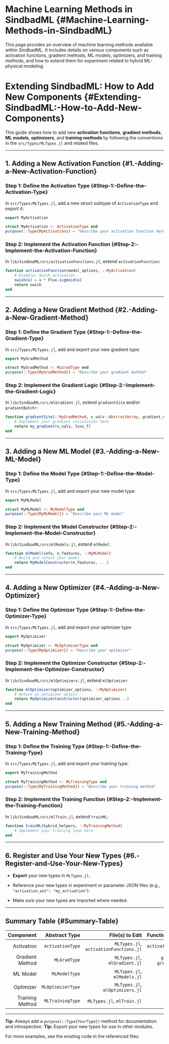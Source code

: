 
# Machine Learning Methods in SindbadML {#Machine-Learning-Methods-in-SindbadML}

This page provides an overview of machine learning methods available within SindbadML. It includes details on various components such as activation functions, gradient methods, ML models, optimizers, and training methods, and how to extend them for experiment related to hybrid ML-physical modeling.

# Extending SindbadML: How to Add New Components {#Extending-SindbadML:-How-to-Add-New-Components}

This guide shows how to add new **activation functions**, **gradient methods**, **ML models**, **optimizers**, and **training methods** by following the conventions in the `src/Types/MLTypes.jl` and related files.


---


## 1. Adding a New Activation Function {#1.-Adding-a-New-Activation-Function}

### Step 1: Define the Activation Type {#Step-1:-Define-the-Activation-Type}

In `src/Types/MLTypes.jl`, add a new struct subtype of `ActivationType` and export it:

```julia
export MyActivation

struct MyActivation <: ActivationType end
purpose(::Type{MyActivation}) = "Describe your activation function here"
```


### Step 2: Implement the Activation Function {#Step-2:-Implement-the-Activation-Function}

In `lib/SindbadML/src/activationFunctions.jl`, extend `activationFunction`:

```julia
function activationFunction(model_options, ::MyActivation)
    # Example: Swish activation
    swish(x) = x * Flux.sigmoid(x)
    return swish
end
```



---


## 2. Adding a New Gradient Method {#2.-Adding-a-New-Gradient-Method}

### Step 1: Define the Gradient Type {#Step-1:-Define-the-Gradient-Type}

In `src/Types/MLTypes.jl`, add and export your new gradient type:

```julia
export MyGradMethod

struct MyGradMethod <: MLGradType end
purpose(::Type{MyGradMethod}) = "Describe your gradient method"
```


### Step 2: Implement the Gradient Logic {#Step-2:-Implement-the-Gradient-Logic}

In `lib/SindbadML/src/mlGradient.jl`, extend `gradientSite` and/or `gradientBatch!`:

```julia
function gradientSite(::MyGradMethod, x_vals::AbstractArray, gradient_options::NamedTuple, loss_f::F) where {F}
    # Implement your gradient calculation here
    return my_gradient(x_vals, loss_f)
end
```



---


## 3. Adding a New ML Model {#3.-Adding-a-New-ML-Model}

### Step 1: Define the Model Type {#Step-1:-Define-the-Model-Type}

In `src/Types/MLTypes.jl`, add and export your new model type:

```julia
export MyMLModel

struct MyMLModel <: MLModelType end
purpose(::Type{MyMLModel}) = "Describe your ML model"
```


### Step 2: Implement the Model Constructor {#Step-2:-Implement-the-Model-Constructor}

In `lib/SindbadML/src/mlModels.jl`, extend `mlModel`:

```julia
function mlModel(info, n_features, ::MyMLModel)
    # Build and return your model
    return MyModelConstructor(n_features, ...)
end
```



---


## 4. Adding a New Optimizer {#4.-Adding-a-New-Optimizer}

### Step 1: Define the Optimizer Type {#Step-1:-Define-the-Optimizer-Type}

In `src/Types/MLTypes.jl`, add and export your optimizer type:

```julia
export MyOptimizer

struct MyOptimizer <: MLOptimizerType end
purpose(::Type{MyOptimizer}) = "Describe your optimizer"
```


### Step 2: Implement the Optimizer Constructor {#Step-2:-Implement-the-Optimizer-Constructor}

In `lib/SindbadML/src/mlOptimizers.jl`, extend `mlOptimizer`:

```julia
function mlOptimizer(optimizer_options, ::MyOptimizer)
    # Return an optimizer object
    return MyOptimizerConstructor(optimizer_options...)
end
```



---


## 5. Adding a New Training Method {#5.-Adding-a-New-Training-Method}

### Step 1: Define the Training Type {#Step-1:-Define-the-Training-Type}

In `src/Types/MLTypes.jl`, add and export your training type:

```julia
export MyTrainingMethod

struct MyTrainingMethod <: MLTrainingType end
purpose(::Type{MyTrainingMethod}) = "Describe your training method"
```


### Step 2: Implement the Training Function {#Step-2:-Implement-the-Training-Function}

In `lib/SindbadML/src/mlTrain.jl`, extend `trainML`:

```julia
function trainML(hybrid_helpers, ::MyTrainingMethod)
    # Implement your training loop here
end
```



---


## 6. Register and Use Your New Types {#6.-Register-and-Use-Your-New-Types}
- **Export** your new types in `MLTypes.jl`.
  
- Reference your new types in experiment or parameter JSON files (e.g., `"activation_out": "my_activation"`).
  
- Make sure your new types are imported where needed.
  


---


## Summary Table {#Summary-Table}

|       Component |     Abstract Type |                        File(s) to Edit |               Function to Extend |
| ---------------:| -----------------:| --------------------------------------:| --------------------------------:|
|      Activation |  `ActivationType` | `MLTypes.jl`, `activationFunctions.jl` |             `activationFunction` |
| Gradient Method |      `MLGradType` |          `MLTypes.jl`, `mlGradient.jl` | `gradientSite`, `gradientBatch!` |
|        ML Model |     `MLModelType` |            `MLTypes.jl`, `mlModels.jl` |                        `mlModel` |
|       Optimizer | `MLOptimizerType` |        `MLTypes.jl`, `mlOptimizers.jl` |                    `mlOptimizer` |
| Training Method |  `MLTrainingType` |             `MLTypes.jl`, `mlTrain.jl` |                        `trainML` |



---


**Tip:** Always add a `purpose(::Type{YourType})` method for documentation and introspection.   **Tip:** Export your new types for use in other modules.

For more examples, see the existing code in the referenced files.
